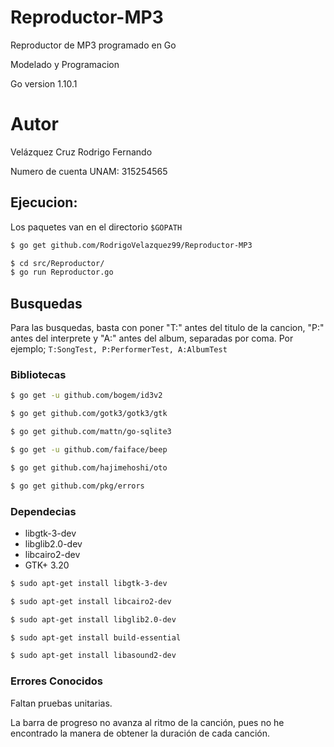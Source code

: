 # Reproductor-MP3

Reproductor de MP3 programado en Go

Modelado y Programacion

Go version 1.10.1

# Autor

Velázquez Cruz Rodrigo Fernando

Numero de cuenta UNAM: 315254565

## Ejecucion:

Los paquetes van en el directorio `$GOPATH`
```bash
$ go get github.com/RodrigoVelazquez99/Reproductor-MP3
```

```bash
$ cd src/Reproductor/
$ go run Reproductor.go
```

## Busquedas

Para las busquedas, basta con poner "T:" antes del titulo de la cancion, "P:" antes del interprete y "A:" antes del album, separadas por coma.
Por ejemplo;
  `T:SongTest, P:PerformerTest, A:AlbumTest`

### Bibliotecas

```bash
$ go get -u github.com/bogem/id3v2
```
```bash
$ go get github.com/gotk3/gotk3/gtk
```
```bash
$ go get github.com/mattn/go-sqlite3
```
```bash
$ go get -u github.com/faiface/beep
```
```bash
$ go get github.com/hajimehoshi/oto
```
```bash
$ go get github.com/pkg/errors
```

### Dependecias

* libgtk-3-dev
* libglib2.0-dev
* libcairo2-dev
* GTK+ 3.20
```bash
$ sudo apt-get install libgtk-3-dev
```
```bash
$ sudo apt-get install libcairo2-dev
```
```bash
$ sudo apt-get install libglib2.0-dev
```
```bash
$ sudo apt-get install build-essential
```
```bash
$ sudo apt-get install libasound2-dev
```

### Errores Conocidos

Faltan pruebas unitarias.

La barra de progreso no avanza al ritmo de la canción, pues no he encontrado la manera de obtener la duración de cada canción. 
